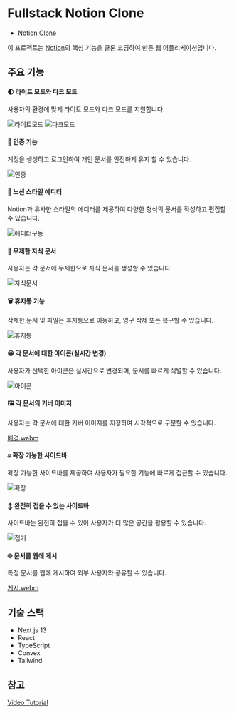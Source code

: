# Fullstack Notion Clone
- [Notion Clone](https://fullstack-notion-clone-7i2bf72qp-ki-namhoos-projects.vercel.app/)

이 프로젝트는 [Notion](www.notion.so)의 핵심 기능을 클론 코딩하여 만든 웹 어플리케이션입니다.

## 주요 기능

#### 🌓 라이트 모드와 다크 모드

사용자의 환경에 맞게 라이트 모드와 다크 모드를 지원합니다.

![라이트모드](https://github.com/skagn4929/Fullstack-Notion-Clone/assets/134206709/27aa1691-15fb-4329-9c7f-11cc7d972e43)
![다크모드](https://github.com/skagn4929/Fullstack-Notion-Clone/assets/134206709/6854b11e-9a62-4b2f-9855-0a07ccb5df1a)

#### 🔐 인증 기능

계정을 생성하고 로그인하여 개인 문서를 안전하게 유지 할 수 있습니다.

![인증](https://github.com/skagn4929/Fullstack-Notion-Clone/assets/134206709/30f30b8a-327c-470b-ae16-febba47b9fe0)

#### 📝 노션 스타일 에디터

Notion과 유사한 스타일의 에디터를 제공하여 다양한 형식의 문서를 작성하고 편집할 수 있습니다.

![에디터구동](https://github.com/skagn4929/Fullstack-Notion-Clone/assets/134206709/dae2330e-8759-429b-9305-80681bc366e5)

#### 🌲 무제한 자식 문서

사용자는 각 문서에 무제한으로 자식 문서를 생성할 수 있습니다.

![자식문서](https://github.com/skagn4929/Fullstack-Notion-Clone/assets/134206709/60c5538e-033e-4d2e-9e24-e0214c08fee6)

#### 🗑️ 휴지통 기능

삭제한 문서 및 파일은 휴지통으로 이동하고, 영구 삭제 또는 복구할 수 있습니다.

![휴지통](https://github.com/skagn4929/Fullstack-Notion-Clone/assets/134206709/85acf0dc-638c-42c6-a49f-783de7186dee)

#### 😀 각 문서에 대한 아이콘(실시간 변경)

사용자가 선택한 아이콘은 실시간으로 변경되며, 문서를 빠르게 식별할 수 있습니다.

![아이콘](https://github.com/skagn4929/Fullstack-Notion-Clone/assets/134206709/727872f1-50bb-47b5-84f2-99eb1eef5a00)

#### 🖼️ 각 문서의 커버 이미지

사용자는 각 문서에 대한 커버 이미지를 지정하여 시각적으로 구분할 수 있습니다.

[배경.webm](https://github.com/skagn4929/Fullstack-Notion-Clone/assets/134206709/7c5cf5a4-7c9a-4173-9412-40b2fe053099)

#### 🔛 확장 가능한 사이드바

확장 가능한 사이드바를 제공하여 사용자가 필요한 기능에 빠르게 접근할 수 있습니다.

![확장](https://github.com/skagn4929/Fullstack-Notion-Clone/assets/134206709/7c779e0d-21e1-4092-a466-3285ef092aad)

#### ↕️ 완전히 접을 수 있는 사이드바

사이드바는 완전히 접을 수 있어 사용자가 더 많은 공간을 활용할 수 있습니다.

![접기](https://github.com/skagn4929/Fullstack-Notion-Clone/assets/134206709/8fcf8c11-f095-454a-8e90-649cc270bb7b)

#### 🌐 문서를 웹에 게시

특정 문서를 웹에 게시하여 외부 사용자와 공유할 수 있습니다.

[게시.webm](https://github.com/skagn4929/Fullstack-Notion-Clone/assets/134206709/bb25f32e-65cb-46f0-a6e2-17141d1983f1)

## 기술 스택
- Next.js 13
- React
- TypeScript
- Convex
- Tailwind

## 참고
[Video Tutorial](https://www.youtube.com/watch?v=0OaDyjB9Ib8&t=24732s)
